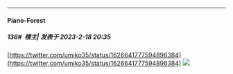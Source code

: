 
*****

####  Piano-Forest  
##### 136#         楼主| 发表于 2023-2-18 20:35

[https://twitter.com/umiko35/status/1626641777594896384](https://twitter.com/umiko35/status/1626641777594896384)
<img src="https://p.sda1.dev/9/25ef2f1d6cc3681d51543133274097c7/20230218_203351.jpg" referrerpolicy="no-referrer">

